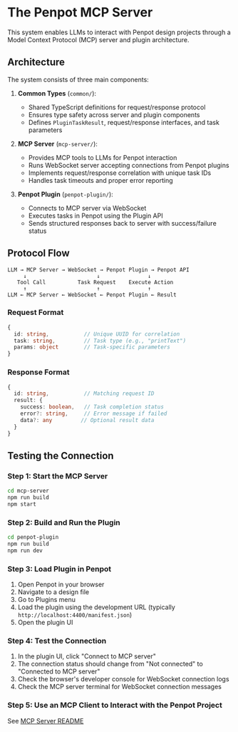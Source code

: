 # The Penpot MCP Server

This system enables LLMs to interact with Penpot design projects through a Model Context Protocol (MCP) server and plugin architecture.

## Architecture

The system consists of three main components:

1. **Common Types** (`common/`): 
   - Shared TypeScript definitions for request/response protocol
   - Ensures type safety across server and plugin components
   - Defines `PluginTaskResult`, request/response interfaces, and task parameters

2. **MCP Server** (`mcp-server/`): 
   - Provides MCP tools to LLMs for Penpot interaction
   - Runs WebSocket server accepting connections from Penpot plugins
   - Implements request/response correlation with unique task IDs
   - Handles task timeouts and proper error reporting

3. **Penpot Plugin** (`penpot-plugin/`):
   - Connects to MCP server via WebSocket
   - Executes tasks in Penpot using the Plugin API  
   - Sends structured responses back to server with success/failure status

## Protocol Flow

```
LLM → MCP Server → WebSocket → Penpot Plugin → Penpot API
     ↓                      ↓               ↓
   Tool Call          Task Request    Execute Action
     ↑                      ↑               ↑
LLM ← MCP Server ← WebSocket ← Penpot Plugin ← Result
```

### Request Format
```typescript
{
  id: string,           // Unique UUID for correlation
  task: string,         // Task type (e.g., "printText")
  params: object        // Task-specific parameters
}
```

### Response Format  
```typescript
{
  id: string,           // Matching request ID
  result: {
    success: boolean,   // Task completion status
    error?: string,     // Error message if failed
    data?: any         // Optional result data
  }
}
```

## Testing the Connection

### Step 1: Start the MCP Server

```bash
cd mcp-server
npm run build
npm start
```

### Step 2: Build and Run the Plugin

```bash
cd penpot-plugin
npm run build
npm run dev
```

### Step 3: Load Plugin in Penpot

1. Open Penpot in your browser
2. Navigate to a design file
3. Go to Plugins menu
4. Load the plugin using the development URL (typically `http://localhost:4400/manifest.json`)
5. Open the plugin UI

### Step 4: Test the Connection

1. In the plugin UI, click "Connect to MCP server"
2. The connection status should change from "Not connected" to "Connected to MCP server"
3. Check the browser's developer console for WebSocket connection logs
4. Check the MCP server terminal for WebSocket connection messages

### Step 5: Use an MCP Client to Interact with the Penpot Project

See [MCP Server README](mcp-server/README.md)